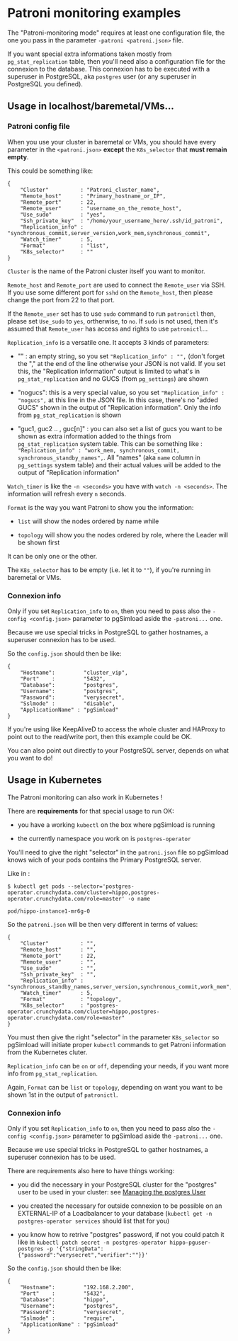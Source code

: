 # Patroni monitoring examples

The "Patroni-monitoring mode" requires at least one configuration file, the one
you pass in the parameter `-patroni <patroni.json>` file.

If you want special extra informations taken mostly from `pg_stat_replication`
table, then you'll need also a configuration file for the connexion to the
database. This connexion has to be executed with a superuser in PostgreSQL,
aka `postgres` user (or any superuser in PostgreSQL you defined).


## Usage in localhost/baremetal/VMs...

### Patroni config file

When you use your cluster in baremetal or VMs, you should have every parameter
in the `<patroni.json>` **except** the `K8s_selector` that **must remain
empty**.

This could be something like:

```code
{
    "Cluster"          : "Patroni_cluster_name", 
    "Remote_host"      : "Primary_hostname_or_IP",
    "Remote_port"      : 22,
    "Remote_user"      : "username_on_the_remote_host",
    "Use_sudo"         : "yes",
    "Ssh_private_key"  : "/home/your_username_here/.ssh/id_patroni",
    "Replication_info" : "synchronous_commit,server_version,work_mem,synchronous_commit", 
    "Watch_timer"      : 5,
    "Format"           : "list",
    "K8s_selector"     : ""
}
```

`Cluster` is the name of the Patroni cluster itself you want to monitor.

`Remote_host` and `Remote_port` are used to connect the `Remote_user` via SSH.
If you use some different port for `sshd` on the `Remote_host`, then please
change the port from 22 to that port.

If the `Remote_user` set has to use `sudo` command to run `patronictl` then,
please set `Use_sudo` to `yes`, ortherwise, to `no`. If `sudo` is not used,
then it's assumed that `Remote_user` has access and rights to use
`patronictl`...

`Replication_info` is a versatile one. It accepts 3 kinds of parameters:

  - "" : an empty string, so you set `"Replication_info" : "",` (don't forget
    the "," at the end of the line otherwise your JSON is not valid. If you 
    set this, the "Replication information" output is limited to what's in 
    `pg_stat_replication` and no GUCS (from `pg_settings`) are shown

 - "nogucs": this is a very special value, so you set `"Replication_info" :
   "nogucs",` at this line in the JSON file. In this case, there's no "added
   GUCS" shown in the output of "Replication information". Only the info from
   `pg_stat_replication` is shown 

  - "guc1, guc2 .. , guc[n]" : you can also set a list of gucs you want to 
    be shown as extra information added to the things from `pg_stat_replication` 
    system table. This can be something like : `"Replication_info" :
   "work_mem, synchronous_commit, synchronous_standby_names",`. All "names"
   (aka `name` column in `pg_settings` system table) and their actual values
   will be added to the output of "Replication information"

`Watch_timer` is like the `-n <seconds>` you have with `watch -n <seconds>`.
The information will refresh every `n` seconds.

`Format` is the way you want Patroni to show you the information:

  - `list` will show the nodes ordered by name while

  - `topology` will show you the nodes ordered by role, where the Leader will
    be shown first

It can be only one or the other.

The `K8s_selector` has to be empty (i.e. let it to `""`), if you're running in
baremetal or VMs.

### Connexion info

Only if you set `Replication_info` to `on`, then you need to pass also the
`-config <config.json>` parameter to pgSimload aside the `-patroni...` one.

Because we use special tricks in PostgreSQL to gather hostnames, a superuser
connexion has to be used.

So the `config.json` should then be like:

```code
{
    "Hostname":         "cluster_vip",
    "Port"    :         "5432",
    "Database":         "postgres",
    "Username":         "postgres",
    "Password":         "verysecret",
    "Sslmode" :         "disable",
    "ApplicationName" : "pgSimload"
}
```

If you're using like KeepAliveD to access the whole cluster and HAProxy to
point out to the read/write port, then this example could be OK.

You can also point out directly to your PostgreSQL server, depends on what you
want to do!


## Usage in Kubernetes

The Patroni monitoring can also work in Kubernetes !

There are **requirements** for that special usage to run OK:

  - you have a working `kubectl` on the box where pgSimload is running

  - the currently namespace you work on is `postgres-operator`

You'll need to give the right "selector" in the `patroni.json` file so
pgSimload knows wich of your pods contains the Primary PostgreSQL server.

Like in :

```code
$ kubectl get pods --selector='postgres-operator.crunchydata.com/cluster=hippo,postgres-operator.crunchydata.com/role=master' -o name

pod/hippo-instance1-mr6g-0
```

So the `patroni.json` will be then very different in terms of values:

```code
{
    "Cluster"          : "", 
    "Remote_host"      : "",
    "Remote_port"      : 22,
    "Remote_user"      : "",
    "Use_sudo"         : "",
    "Ssh_private_key"  : "",
    "Replication_info" : "synchronous_standby_names,server_version,synchronous_commit,work_mem",
    "Watch_timer"      : 5,
    "Format"           : "topology",
    "K8s_selector"     : "postgres-operator.crunchydata.com/cluster=hippo,postgres-operator.crunchydata.com/role=master"
}
```

You must then give the right "selector" in the parameter `K8s_selector` so
pgSimload will initiate proper `kubectl` commands to get Patroni information
from the Kubernetes cluter.

`Replication_info` can be `on` or `off`, depending your needs, if you want
more info from `pg_stat_replication`.

Again, `Format` can be `list` or `topology`, depending on want you want to be
shown 1st in the output of `patronictl`.

### Connexion info

Only if you set `Replication_info` to `on`, then you need to pass also the
`-config <config.json>` parameter to pgSimload aside the `-patroni...` one.

Because we use special tricks in PostgreSQL to gather hostnames, a superuser
connexion has to be used.

There are requirements also here to have things working: 

  - you did the necessary in your PostgreSQL cluster for the "postgres" user
    to be used in your cluster: see [Managing the postgres User](https://access.crunchydata.com/documentation/postgres-operator/latest/tutorial/user-management/)

  - you created the necessary for outside connexion to be possible on an
    EXTERNAL-IP of a Loadbalancer to your database (`kubectl get -n postgres-operator services` should list that for you)

  - you know how to retrive "postgres" password, if not you could patch it
    like in `kubectl patch secret -n postgres-operator hippo-pguser-postgres -p '{"stringData":{"password":"verysecret","verifier":""}}'`

So the `config.json` should then be like:

```code
{
    "Hostname":         "192.168.2.200",
    "Port"    :         "5432",
    "Database":         "hippo",
    "Username":         "postgres",
    "Password":         "verysecret",
    "Sslmode" :         "require",
    "ApplicationName" : "pgSimload"
}
```
